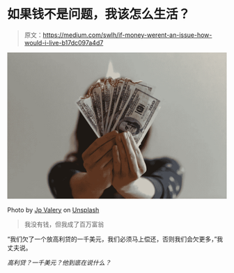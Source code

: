 # 如果钱不是问题，我该怎么生活？

> 原文：<https://medium.com/swlh/if-money-werent-an-issue-how-would-i-live-b17dc097a4d7>

![](img/549a1d85f0cccea0a66051b104971601.png)

Photo by [Jp Valery](https://unsplash.com/@jpvalery?utm_source=unsplash&utm_medium=referral&utm_content=creditCopyText) on [Unsplash](https://unsplash.com/search/photos/money?utm_source=unsplash&utm_medium=referral&utm_content=creditCopyText)

> 我没有钱，但我成了百万富翁

“我们欠了一个放高利贷的一千美元，我们必须马上偿还，否则我们会欠更多，”我丈夫说。

*高利贷？一千美元？他到底在说什么？*